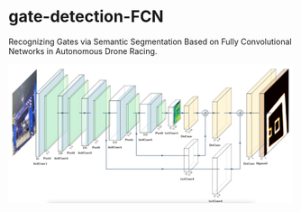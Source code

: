 # gate-detection-FCN

Recognizing Gates via Semantic Segmentation Based on Fully Convolutional Networks in Autonomous Drone Racing.

![FCN-8s](./figures/FCN-8s.png)
